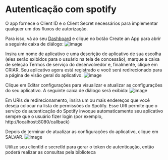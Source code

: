 

# Autenticação com spotify

O app fornece o Client ID e o Client Secret necessários para implementar qualquer um dos fluxos de autorização.

Para isso, vá ao seu [Dashboard](https://developer.spotify.com/dashboard) e clique no botão Create an App para abrir a seguinte caixa de diálogo:
![image](https://user-images.githubusercontent.com/10332498/201724931-afa726df-8751-452a-94f8-4fcf8142f7ee.png)


Insira um nome de aplicativo e uma descrição de aplicativo de sua escolha (eles serão exibidos para o usuário na tela de concessão), marque a caixa de seleção Termos de serviço do desenvolvedor e, finalmente, clique em CRIAR. Seu aplicativo agora está registrado e você será redirecionado para a página de visão geral do aplicativo.
![image](https://user-images.githubusercontent.com/10332498/201725080-251bf6f6-e6ae-4d60-a0bd-c9becbecbad8.png)


Clique em Editar configurações para visualizar e atualizar as configurações do seu aplicativo. A seguinte caixa de diálogo será exibida:
![image](https://user-images.githubusercontent.com/10332498/201725141-b78fa7bd-58fb-49d7-b15a-50422741b6e1.png)


Em URIs de redirecionamento, insira um ou mais endereços que você deseja colocar na lista de permissões do Spotify. Esse URI permite que o serviço de autenticação do Spotify invoque automaticamente seu aplicativo sempre que o usuário fizer login (por exemplo, http://localhost:8080/callback)

Depois de terminar de atualizar as configurações do aplicativo, clique em SALVAR.
![image](https://user-images.githubusercontent.com/10332498/201725183-802c3193-b416-4ac7-bc6f-caefddbf6107.png)


Utilize seu clientId e secretId para gerar o token de autenticação, então poderá realizar as consultas pela biblioteca
